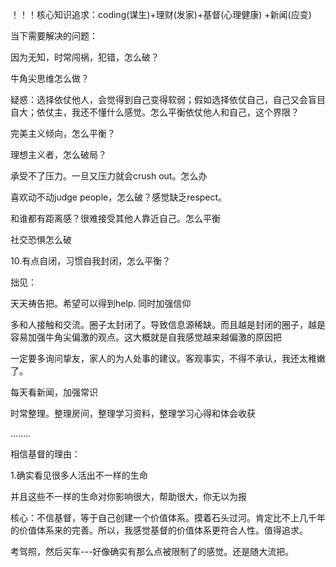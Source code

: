 ！！！核心知识追求：coding(谋生)+理财(发家)+基督(心理健康) +新闻(应变)



当下需要解决的问题：

因为无知，时常闯祸，犯错，怎么破？

牛角尖思维怎么做？

疑惑：选择依仗他人，会觉得到自己变得软弱；假如选择依仗自己，自己又会盲目自大；依仗主，我还不懂什么感觉。怎么平衡依仗他人和自己，这个界限？

完美主义倾向，怎么平衡？

理想主义者，怎么破局？

承受不了压力。一旦又压力就会crush out。怎么办

喜欢动不动judge people，怎么破？感觉缺乏respect。

和谁都有距离感？很难接受其他人靠近自己。怎么平衡

社交恐惧怎么破

10.有点自闭，习惯自我封闭，怎么平衡？

拙见：

天天祷告把。希望可以得到help. 同时加强信仰

多和人接触和交流。圈子太封闭了。导致信息源稀缺。而且越是封闭的圈子，越是容易加强牛角尖偏激的观点。这大概就是自我感觉越来越偏激的原因把

一定要多询问挚友，家人的为人处事的建议。客观事实，不得不承认，我还太稚嫩了。

每天看新闻，加强常识

时常整理。整理房间，整理学习资料，整理学习心得和体会收获

........

相信基督的理由：

1.确实看见很多人活出不一样的生命

并且这些不一样的生命对你影响很大，帮助很大，你无以为报

核心：不信基督，等于自己创建一个价值体系。摸着石头过河。肯定比不上几千年的价值体系来的完善。所以，我感觉基督的价值体系更符合人性。值得追求。

考驾照，然后买车---好像确实有那么点被限制了的感觉。还是随大流把。
